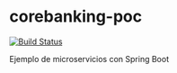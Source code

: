 # corebanking-poc

[![Build Status](https://travis-ci.org/danielcastilla/corebanking-poc.svg?branch=master)](https://travis-ci.org/danielcastilla/corebanking-poc)


Ejemplo de microservicios con Spring Boot